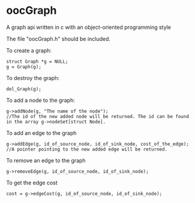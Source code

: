 oocGraph
========

A graph api written in c with an object-oriented programming style


The file "oocGraph.h" should be included.

To create a graph:

    struct Graph *g = NULL;
    g = Graph(g);


To destroy the graph:

    del_Graph(g);


To add a node to the graph:

    g->addNode(g, "The name of the node"); 
    //The id of the new added node will be returned. The id can be found in the array g->nodeSet[struct Node].


To add an edge to the graph
    
    g->addEdge(g, id_of_source_node, id_of_sink_node, cost_of_the_edge);
    //A pointer pointing to the new added edge will be returned.


To remove an edge to the graph

    g->removeEdge(g, id_of_source_node, id_of_sink_node);


To get the edge cost

    cost = g->edgeCost(g, id_of_source_node, id_of_sink_node);
